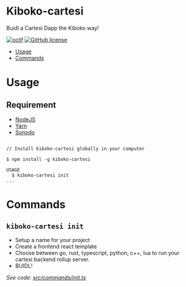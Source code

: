 Kiboko-cartesi
=================

Buidl a Cartesi Dapp the Kiboko way!

[![oclif](https://img.shields.io/badge/cli-oclif-brightgreen.svg)](https://oclif.io)
[![GitHub license](https://img.shields.io/github/license/oclif/hello-world)](https://github.com/oclif/hello-world/blob/main/LICENSE)

<!-- toc -->
* [Usage](#usage)
* [Commands](#commands)
<!-- tocstop -->
# Usage

## Requirement

- [NodeJS](https://nodejs.org/en/download/source-code/current)
- [Yarn](https://classic.yarnpkg.com/lang/en/docs/install/#mac-stable)
- [Sunodo](https://docs.sunodo.io/guide/introduction/installing)

<!-- usage -->
```sh-session

// Install kiboko-cartesi globally in your computer

$ npm install -g kiboko-cartesi

USAGE
  $ kiboko-cartesi init
...
```

# Commands

## `kiboko-cartesi init`

- Setup a name for your project
- Create a frontend react template
- Choose between go, rust, typescript, python, c++, lua to run your cartesi backend rollup server.
- BUIDL!



_See code: [src/commands/init.ts](https://github.com/dennohkim/https:/blob/v0.4.24/src/commands/init.ts)_


